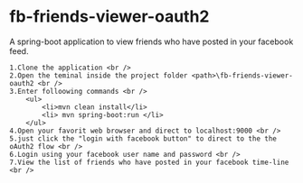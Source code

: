 # fb-friends-viewer-oauth2
A spring-boot application to view friends who have posted in your facebook feed.


	1.Clone the application <br />
	2.Open the teminal inside the project folder <path>\fb-friends-viewer-oauth2 <br />
	3.Enter folloowing commands <br />	
		<ul>
			<li>mvn clean install</li>
			<li> mvn spring-boot:run </li>
		</ul>
	4.Open your favorit web browser and direct to localhost:9000 <br />
	5.just click the "login with facebook button" to direct to the the oAuth2 flow <br />
	6.Login using your facebook user name and password <br />
	7.View the list of friends who have posted in your facebook time-line <br />


